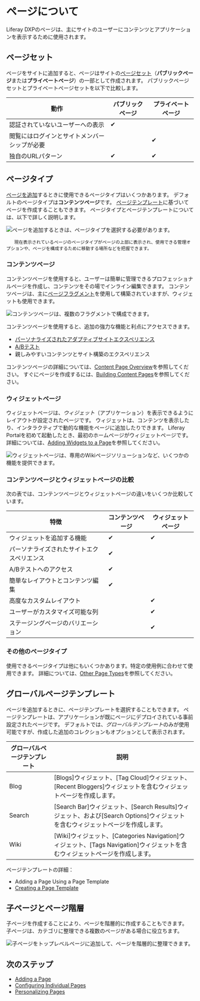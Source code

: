 # ページについて

Liferay DXPのページは、主にサイトのユーザーにコンテンツとアプリケーションを表示するために使用されます。

## ページセット

ページをサイトに追加すると、ページはサイトの[ページセット](./05-configuring-page-sets.md)（**パブリックページ**または**プライベートページ**）の一部として作成されます。 パブリックページセットとプライベートページセットを以下で比較します。

| 動作                     | パブリックページ | プライベートページ |
| ---------------------- | -------- | --------- |
| 認証されていないユーザーへの表示       | ✔        |           |
| 閲覧にはログインとサイトメンバーシップが必要 |          | ✔         |
| 独自のURLパターン             | ✔        | ✔         |

## ページタイプ

[ページを追加](./adding-a-page-to-a-site.md)するときに使用できるページタイプはいくつかあります。 デフォルトのページタイプは**コンテンツページ**です。 [ページテンプレート](./07-creating-a-page-template.md)に基づいてページを作成することもできます。 ページタイプとページテンプレートについては、以下で詳しく説明します。

![ページを追加するときは、ページタイプを選択する必要があります。](./understanding-pages/understanding-pages/images/01.png)

``` tip::
   現在表示されているページのページタイプがページの上部に表示され、使用できる管理オプションや、ページを構成するために移動する場所などを把握できます。
```

### コンテンツページ

コンテンツページを使用すると、ユーザーは簡単に管理できるプロフェッショナルページを作成し、コンテンツをその場でインライン編集できます。 コンテンツページは、主に[ページフラグメント](../README.md#using-fragments)を使用して構築されていますが、ウィジェットも使用できます。

![コンテンツページは、複数のフラグメントで構成できます。](./understanding-pages/understanding-pages/images/04.png)

コンテンツページを使用すると、追加の強力な機能と利点にアクセスできます。

  - [パーソナライズされたアダプティブサイトエクスペリエンス](../personalizing-site-experience/README.md)
  - [A/Bテスト](../07-optimizing-sites/02-ab-testing/README.md)
  - 親しみやすいコンテンツとサイト構築のエクスペリエンス

コンテンツページの詳細については、[Content Page Overview](./content-pages-overview.md)を参照してください。 すぐにページを作成するには、[Building Content Pages](./building-content-pages.md)を参照してください。

### ウィジェットページ

<!-- Should there be an article that covers layouts and layout templates? -->

ウィジェットページは、*ウィジェット*（アプリケーション）を表示できるようにレイアウトが設定されたページです。 ウィジェットは、コンテンツを表示したり、インタラクティブで動的な機能をページに追加したりできます。 Liferay Portalを初めて起動したとき、最初のホームページがウィジェットページです。 詳細については、[Adding Widgets to a Page](./adding-widgets-to-a-page.md)を参照してください。

![ウィジェットページは、専用のWikiページソリューションなど、いくつかの機能を提供できます。](./understanding-pages/understanding-pages/images/05.png)

### コンテンツページとウィジェットページの比較

次の表では、コンテンツページとウィジェットページの違いをいくつか比較しています。

| 特徴                    | コンテンツページ | ウィジェットページ |
| --------------------- | -------- | --------- |
| ウィジェットを追加する機能         | ✔        | ✔         |
| パーソナライズされたサイトエクスペリエンス | ✔        |           |
| A/Bテストへのアクセス          | ✔        |           |
| 簡単なレイアウトとコンテンツ編集      | ✔        |           |
| 高度なカスタムレイアウト          |          | ✔         |
| ユーザーがカスタマイズ可能な列       |          | ✔         |
| ステージングページのバリエーション     |          | ✔         |

### その他のページタイプ

使用できるページタイプは他にもいくつかあります。特定の使用例に合わせて使用できます。 詳細については、[Other Page Types](./other-page-types.md)を参照してください。

## グローバルページテンプレート

ページを追加するときに、ページテンプレートを選択することもできます。 ページテンプレートは、アプリケーションが既にページにデプロイされている事前設定されたページです。 デフォルトでは、*グローバルテンプレート*のみが使用可能ですが、作成した追加のコレクションもオプションとして表示されます。

| グローバルページテンプレート | 説明                                                                                     |
| -------------- | -------------------------------------------------------------------------------------- |
| Blog           | [Blogs]ウィジェット、[Tag Cloud]ウィジェット、[Recent Bloggers]ウィジェットを含むウィジェットページを作成します。             |
| Search         | [Search Bar]ウィジェット、[Search Results]ウィジェット、および[Search Options]ウィジェットを含むウィジェットページを作成します。 |
| Wiki           | [Wiki]ウィジェット、[Categories Navigation]ウィジェット、[Tags Navigation]ウィジェットを含むウィジェットページを作成します。  |

ページテンプレートの詳細：

  - Adding a Page Using a Page Template
  - [Creating a Page Template](./07-creating-a-page-template)

## 子ページとページ階層

子ページを作成することにより、ページを階層的に作成することもできます。 子ページは、カテゴリに整理できる複数のページがある場合に役立ちます。

![子ページをトップレベルページに追加して、ページを階層的に整理できます。](./understanding-pages/understanding-pages/images/06.png)

## 次のステップ

  - [Adding a Page](./adding-a-page-to-a-site.md)
  - [Configuring Individual Pages](./06-configuring-individual-pages.md)
  - [Personalizing Pages](./09-personalizing-pages.md)
